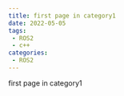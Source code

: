 ```yaml
---
title: first page in category1
date: 2022-05-05
tags:
 - ROS2
 - c++
categories:
 - ROS2
---
```


first page in category1